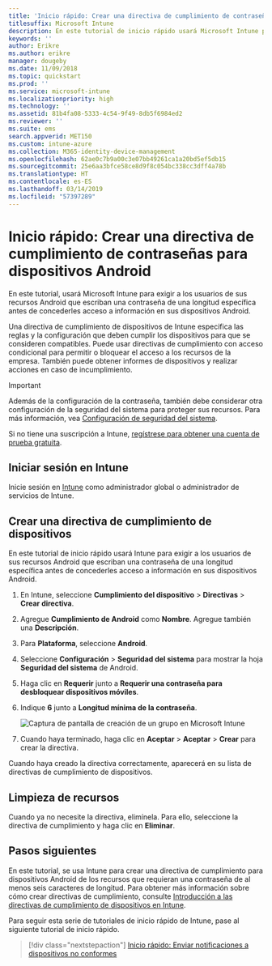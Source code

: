 ```yaml
---
title: 'Inicio rápido: Crear una directiva de cumplimiento de contraseñas para dispositivos Android'
titlesuffix: Microsoft Intune
description: En este tutorial de inicio rápido usará Microsoft Intune para establecer la longitud de la contraseña necesaria para los dispositivos Android.
keywords: ''
author: Erikre
ms.author: erikre
manager: dougeby
ms.date: 11/09/2018
ms.topic: quickstart
ms.prod: ''
ms.service: microsoft-intune
ms.localizationpriority: high
ms.technology: ''
ms.assetid: 81b4fa08-5333-4c54-9f49-8db5f6984ed2
ms.reviewer: ''
ms.suite: ems
search.appverid: MET150
ms.custom: intune-azure
ms.collection: M365-identity-device-management
ms.openlocfilehash: 62ae0c7b9a00c3e07bb49261ca1a20bd5ef5db15
ms.sourcegitcommit: 25e6aa3bfce58ce8d9f8c054bc338cc3dff4a78b
ms.translationtype: HT
ms.contentlocale: es-ES
ms.lasthandoff: 03/14/2019
ms.locfileid: "57397289"
---
```

# <a name="quickstart-create-a-password-compliance-policy-for-android-devices"></a>Inicio rápido: Crear una directiva de cumplimiento de contraseñas para dispositivos Android

En este tutorial, usará Microsoft Intune para exigir a los usuarios de sus recursos Android que escriban una contraseña de una longitud específica antes de concederles acceso a información en sus dispositivos Android. 

Una directiva de cumplimiento de dispositivos de Intune especifica las reglas y la configuración que deben cumplir los dispositivos para que se consideren compatibles. Puede usar directivas de cumplimiento con acceso condicional para permitir o bloquear el acceso a los recursos de la empresa. También puede obtener informes de dispositivos y realizar acciones en caso de incumplimiento.

> [!IMPORTANT]
> Además de la configuración de la contraseña, también debe considerar otra configuración de la seguridad del sistema para proteger sus recursos. Para más información, vea [Configuración de seguridad del sistema](compliance-policy-create-android-for-work.md#system-security-settings).

Si no tiene una suscripción a Intune, [regístrese para obtener una cuenta de prueba gratuita](free-trial-sign-up.md).

## <a name="sign-in-to-intune"></a>Iniciar sesión en Intune

Inicie sesión en [Intune](https://aka.ms/intuneportal) como administrador global o administrador de servicios de Intune. 

## <a name="create-a-device-compliance-policy"></a>Crear una directiva de cumplimiento de dispositivos

En este tutorial de inicio rápido usará Intune para exigir a los usuarios de sus recursos Android que escriban una contraseña de una longitud específica antes de concederles acceso a información en sus dispositivos Android.

1. En Intune, seleccione **Cumplimiento del dispositivo** > **Directivas** > **Crear directiva**.
2. Agregue **Cumplimiento de Android** como **Nombre**. Agregue también una **Descripción**.
3. Para **Plataforma**, seleccione **Android**. 
4. Seleccione **Configuración** > **Seguridad del sistema** para mostrar la hoja **Seguridad del sistema** de Android.
5. Haga clic en **Requerir** junto a **Requerir una contraseña para desbloquear dispositivos móviles**.
6. Indique **6** junto a **Longitud mínima de la contraseña**. 

    ![Captura de pantalla de creación de un grupo en Microsoft Intune](media/quickstart-set-password-length-android/quickstart-set-password-length-android-01.png)

7. Cuando haya terminado, haga clic en **Aceptar** > **Aceptar** > **Crear** para crear la directiva.

Cuando haya creado la directiva correctamente, aparecerá en su lista de directivas de cumplimiento de dispositivos. 

## <a name="clean-up-resources"></a>Limpieza de recursos

Cuando ya no necesite la directiva, elimínela. Para ello, seleccione la directiva de cumplimiento y haga clic en **Eliminar**.

## <a name="next-steps"></a>Pasos siguientes

En este tutorial, se usa Intune para crear una directiva de cumplimiento para dispositivos Android de los recursos que requieran una contraseña de al menos seis caracteres de longitud. Para obtener más información sobre cómo crear directivas de cumplimiento, consulte [Introducción a las directivas de cumplimiento de dispositivos en Intune](device-compliance-get-started.md).

Para seguir esta serie de tutoriales de inicio rápido de Intune, pase al siguiente tutorial de inicio rápido.

> [!div class="nextstepaction"]
> [Inicio rápido: Enviar notificaciones a dispositivos no conformes](quickstart-send-notification.md)
